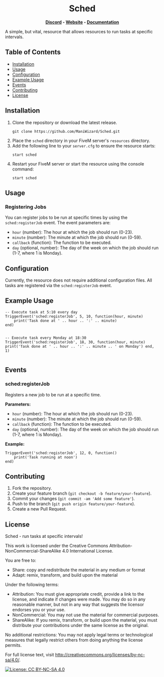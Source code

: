 <h1 align='center'>Sched</h1>
<p align='center'>
    <b><a href='https://discord.gg/K8aKgT9KUS'>Discord</a> - <a href='https://fivem.immani.net/'>Website</a> - <a href='https://documentation.fivem.immani.net/Sched'>Documentation</a></b>
</p>

<p>A simple, but vital, resource that allows resources to run tasks at specific intervals.</p>

<h2>Table of Contents</h2>
<ul>
    <li><a href="#installation">Installation</a></li>
    <li><a href="#usage">Usage</a></li>
    <li><a href="#configuration">Configuration</a></li>
    <li><a href="#example-usage">Example Usage</a></li>
    <li><a href="#events">Events</a></li>
    <li><a href="#contributing">Contributing</a></li>
    <li><a href="#license">License</a></li>
</ul>

<h2 id="installation">Installation</h2>
<ol>
    <li>Clone the repository or download the latest release.</li>
    <pre><code>git clone https://github.com/ManiWizard/Sched.git</code></pre>
    <li>Place the <code>sched</code> directory in your FiveM server's <code>resources</code> directory.</li>
    <li>Add the following line to your <code>server.cfg</code> to ensure the resource starts:</li>
    <pre><code>start sched</code></pre>
    <li>Restart your FiveM server or start the resource using the console command:</li>
    <pre><code>start sched</code></pre>
</ol>

<h2 id="usage">Usage</h2>
<h3>Registering Jobs</h3>
<p>You can register jobs to be run at specific times by using the <code>sched:registerJob</code> event. The event parameters are:</p>
<ul>
    <li><code>hour</code> (number): The hour at which the job should run (0-23).</li>
    <li><code>minute</code> (number): The minute at which the job should run (0-59).</li>
    <li><code>callback</code> (function): The function to be executed.</li>
    <li><code>day</code> (optional, number): The day of the week on which the job should run (1-7, where 1 is Monday).</li>
</ul>

<h2 id="configuration">Configuration</h2>
<p>Currently, the resource does not require additional configuration files. All tasks are registered via the <code>sched:registerJob</code> event.</p>

<h2 id="example-usage">Example Usage</h2>
<pre><code>-- Execute task at 5:10 every day
TriggerEvent('sched:registerJob', 5, 10, function(hour, minute)
    print('Task done at ' .. hour .. ':' .. minute)
end)

-- Execute task every Monday at 18:30
TriggerEvent('sched:registerJob', 18, 30, function(hour, minute)
    print('Task done at ' .. hour .. ':' .. minute .. ' on Monday')
end, 1)
</code></pre>

<h2 id="events">Events</h2>
<h3>sched:registerJob</h3>
<p>Registers a new job to be run at a specific time.</p>
<p><strong>Parameters:</strong></p>
<ul>
    <li><code>hour</code> (number): The hour at which the job should run (0-23).</li>
    <li><code>minute</code> (number): The minute at which the job should run (0-59).</li>
    <li><code>callback</code> (function): The function to be executed.</li>
    <li><code>day</code> (optional, number): The day of the week on which the job should run (1-7, where 1 is Monday).</li>
</ul>
<p><strong>Example:</strong></p>
<pre><code>TriggerEvent('sched:registerJob', 12, 0, function()
    print('Task running at noon')
end)
</code></pre>

<h2 id="contributing">Contributing</h2>
<ol>
    <li>Fork the repository.</li>
    <li>Create your feature branch (<code>git checkout -b feature/your-feature</code>).</li>
    <li>Commit your changes (<code>git commit -am 'Add some feature'</code>).</li>
    <li>Push to the branch (<code>git push origin feature/your-feature</code>).</li>
    <li>Create a new Pull Request.</li>
</ol>

<h2 id="license">License</h2>
<p>Sched - run tasks at specific intervals!</p>
<p>This work is licensed under the Creative Commons Attribution-NonCommercial-ShareAlike 4.0 International License.</p>
<p>You are free to:</p>
<ul>
    <li>Share: copy and redistribute the material in any medium or format</li>
    <li>Adapt: remix, transform, and build upon the material</li>
</ul>
<p>Under the following terms:</p>
<ul>
    <li>Attribution: You must give appropriate credit, provide a link to the license, and indicate if changes were made. You may do so in any reasonable manner, but not in any way that suggests the licensor endorses you or your use.</li>
    <li>NonCommercial: You may not use the material for commercial purposes.</li>
    <li>ShareAlike: If you remix, transform, or build upon the material, you must distribute your contributions under the same license as the original.</li>
</ul>
<p>No additional restrictions: You may not apply legal terms or technological measures that legally restrict others from doing anything the license permits.</p>
<p>For full license text, visit <a href="http://creativecommons.org/licenses/by-nc-sa/4.0/">http://creativecommons.org/licenses/by-nc-sa/4.0/</a>.</p>
<p><a href="http://creativecommons.org/licenses/by-nc-sa/4.0/"><img src="https://licensebuttons.net/l/by-nc-sa/4.0/88x31.png" alt="License: CC BY-NC-SA 4.0"></a></p>

